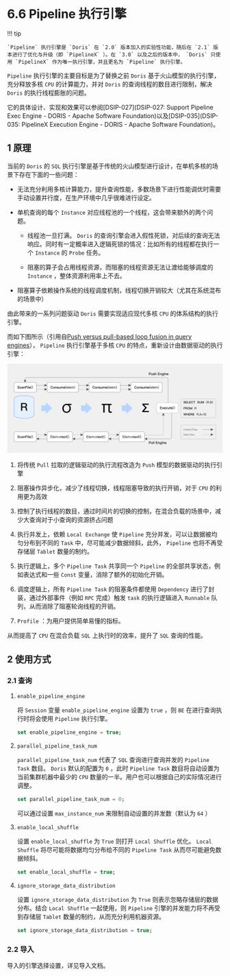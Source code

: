 # 6.6 Pipeline 执行引擎

!!! tip

    `Pipeline` 执行引擎是 `Doris` 在 `2.0` 版本加入的实验性功能，随后在 `2.1` 版本进行了优化与升级（即 `PipelineX` ）。在 `3.0` 以及之后的版本中， `Doris` 只使用 `PipelineX` 作为唯一执行引擎，并且更名为 `Pipeline` 执行引擎。

`Pipeline` 执行引擎的主要目标是为了替换之前 `Doris` 基于火山模型的执行引擎，充分释放多核 `CPU` 的计算能力，并对 `Doris` 的查询线程的数目进行限制，解决 `Doris` 的执行线程膨胀的问题。

它的具体设计、实现和效果可以参阅[DSIP-027](DSIP-027: Support Pipeline Exec Engine - DORIS - Apache Software Foundation)以及[DSIP-035](DSIP-035: PipelineX Execution Engine - DORIS - Apache Software Foundation)。

## 1 原理

当前的 `Doris` 的 `SQL` 执行引擎是基于传统的火山模型进行设计，在单机多核的场景下存在下面的一些问题：

* 无法充分利用多核计算能力，提升查询性能，多数场景下进行性能调优时需要手动设置并行度，在生产环境中几乎很难进行设定。

* 单机查询的每个 `Instance` 对应线程池的一个线程，这会带来额外的两个问题。

    * 线程池一旦打满。 `Doris` 的查询引擎会进入假性死锁，对后续的查询无法响应。同时有一定概率进入逻辑死锁的情况：比如所有的线程都在执行一个 `Instance` 的 `Probe` 任务。

    * 阻塞的算子会占用线程资源，而阻塞的线程资源无法让渡给能够调度的 `Instance` ，整体资源利用率上不去。

* 阻塞算子依赖操作系统的线程调度机制，线程切换开销较大（尤其在系统混布的场景中）

由此带来的一系列问题驱动 `Doris` 需要实现适应现代多核 `CPU` 的体系结构的执行引擎。

而如下图所示（引用自[Push versus pull-based loop fusion in query engines](jfp_1800010a (cambridge.org))）， `Pipeline` 执行引擎基于多核 `CPU` 的特点，重新设计由数据驱动的执行引擎：

![](../../../../assets/images/Doris/pipeline-execution-engine-85f911b7c7e47dc429f39213654957d5.png)

1. 将传统 `Pull` 拉取的逻辑驱动的执行流程改造为 `Push` 模型的数据驱动的执行引擎

2. 阻塞操作异步化，减少了线程切换，线程阻塞导致的执行开销，对于 `CPU` 的利用更为高效

3. 控制了执行线程的数目，通过时间片的切换的控制，在混合负载的场景中，减少大查询对于小查询的资源挤占问题

4. 执行并发上，依赖 `Local Exchange` 使 `Pipeline` 充分并发，可以让数据被均匀分布到不同的 `Task` 中，尽可能减少数据倾斜，此外， `Pipeline` 也将不再受存储层 `Tablet` 数量的制约。

5. 执行逻辑上，多个 `Pipeline Task` 共享同一个 `Pipeline` 的全部共享状态，例如表达式和一些 `Const` 变量，消除了额外的初始化开销。

6. 调度逻辑上，所有 `Pipeline Task` 的阻塞条件都使用 `Dependency` 进行了封装，通过外部事件（例如 `RPC` 完成）触发 `task` 的执行逻辑进入 `Runnable` 队列，从而消除了阻塞轮询线程的开销。

7. `Profile` ：为用户提供简单易懂的指标。

从而提高了 `CPU` 在混合负载 `SQL` 上执行时的效率，提升了 `SQL` 查询的性能。

## 2 使用方式

### 2.1 查询

1. `enable_pipeline_engine`

    将 `Session` 变量 `enable_pipeline_engine` 设置为 `true` ，则 `BE` 在进行查询执行时将会使用 `Pipeline` 执行引擎。

    ```sql
    set enable_pipeline_engine = true;
    ```

2. `parallel_pipeline_task_num`

    `parallel_pipeline_task_num` 代表了 `SQL` 查询进行查询并发的 `Pipeline Task` 数目。 `Doris` 默认的配置为 `0` ，此时 `Pipeline Task` 数目将自动设置为当前集群机器中最少的 `CPU` 数量的一半。用户也可以根据自己的实际情况进行调整。

    ```sql
    set parallel_pipeline_task_num = 0;
    ```

    可以通过设置 `max_instance_num` 来限制自动设置的并发数（默认为 `64` ）

3. `enable_local_shuffle`

    设置 `enable_local_shuffle` 为 `True` 则打开 `Local Shuffle` 优化。 `Local Shuffle` 将尽可能将数据均匀分布给不同的 `Pipeline Task` 从而尽可能避免数据倾斜。

    ```sql
    set enable_local_shuffle = true;
    ```

4. `ignore_storage_data_distribution`

    设置 `ignore_storage_data_distribution` 为 `True` 则表示忽略存储层的数据分布。结合 `Local Shuffle` 一起使用，则 `Pipeline` 引擎的并发能力将不再受到存储层 `Tablet` 数量的制约，从而充分利用机器资源。

    ```sql
    set ignore_storage_data_distribution = true;
    ```

### 2.2 导入

导入的引擎选择设置，详见导入文档。
